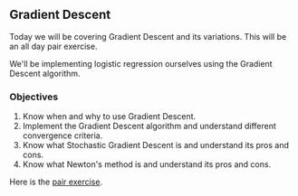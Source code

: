 ## Gradient Descent

Today we will be covering Gradient Descent and its variations. This will be an all day pair exercise.

We'll be implementing logistic regression ourselves using the Gradient Descent algorithm.

### Objectives

1. Know when and why to use Gradient Descent.
2. Implement the Gradient Descent algorithm and understand different convergence criteria.
3. Know what Stochastic Gradient Descent is and understand its pros and cons.
4. Know what Newton's method is and understand its pros and cons.

Here is the [pair exercise](pair.md).
